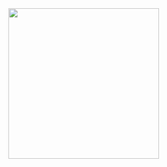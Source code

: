 
<div id="header" align="left">
  <img src="https://media.giphy.com/media/igRW3jH2LcCVzMqi5F/giphy.gif" width="300"/>
</div>
